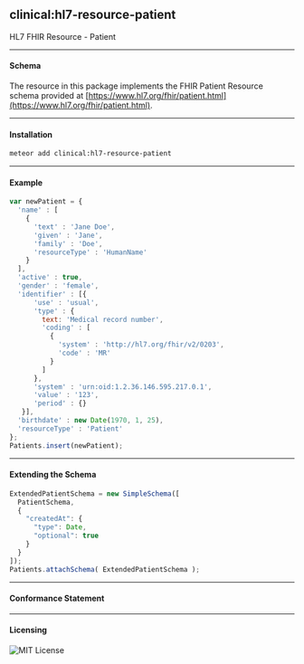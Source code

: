 ##  clinical:hl7-resource-patient   

HL7 FHIR Resource - Patient


--------------------------------------------  
#### Schema  

The resource in this package implements the FHIR Patient Resource schema provided at  [https://www.hl7.org/fhir/patient.html](https://www.hl7.org/fhir/patient.html).  


--------------------------------------------  
#### Installation  

```bash
meteor add clinical:hl7-resource-patient
```


--------------------------------------------  
#### Example    

```js
var newPatient = {
  'name' : [
    {
      'text' : 'Jane Doe',
      'given' : 'Jane',
      'family' : 'Doe',
      'resourceType' : 'HumanName'
    }
  ],
  'active' : true,
  'gender' : 'female',
  'identifier' : [{
      'use' : 'usual',
      'type' : {
        text: 'Medical record number',
        'coding' : [
          {
            'system' : 'http://hl7.org/fhir/v2/0203',
            'code' : 'MR'
          }
        ]
      },
      'system' : 'urn:oid:1.2.36.146.595.217.0.1',
      'value' : '123',
      'period' : {}
   }],
  'birthdate' : new Date(1970, 1, 25),
  'resourceType' : 'Patient'
};
Patients.insert(newPatient);
```

--------------------------------------------  
#### Extending the Schema  

```js
ExtendedPatientSchema = new SimpleSchema([
  PatientSchema,
  {
    "createdAt": {
      "type": Date,
      "optional": true
    }
  }
]);
Patients.attachSchema( ExtendedPatientSchema );
```

--------------------------------------------  
#### Conformance Statement  




--------------------------------------------  
#### Licensing   

![MIT License](https://img.shields.io/badge/license-MIT-blue.svg)
